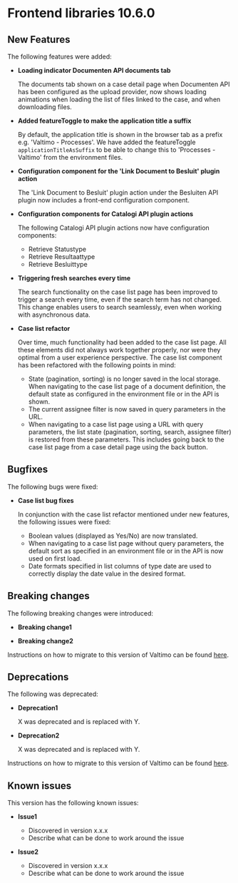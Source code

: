 # Frontend libraries 10.6.0

## New Features

The following features were added:

* **Loading indicator Documenten API documents tab**

  The documents tab shown on a case detail page when Documenten API has been configured as the upload provider, now
  shows loading animations when loading the list of files linked to the case, and when downloading files.

* **Added featureToggle to make the application title a suffix**

  By default, the application title is shown in the browser tab as a prefix e.g. 'Valtimo - Processes'.
  We have added the featureToggle `applicationTitleAsSuffix` to be able to change this to 'Processes - Valtimo' 
  from the environment files.
  
* **Configuration component for the 'Link Document to Besluit' plugin action**

  The 'Link Document to Besluit' plugin action under the Besluiten API plugin now includes a front-end configuration
  component.

* **Configuration components for Catalogi API plugin actions**

  The following Catalogi API plugin actions now have configuration components:
  - Retrieve Statustype
  - Retrieve Resultaattype
  - Retrieve Besluittype

* **Triggering fresh searches every time**

  The search functionality on the case list page has been improved to trigger a search every time, even if the search term has not changed. 
  This change enables users to search seamlessly, even when working with asynchronous data.

* **Case list refactor**

  Over time, much functionality had been added to the case list page. All these elements did not always work
  together properly, nor were they optimal from a user experience perspective. The case list component has been
  refactored with the following points in mind:
  * State (pagination, sorting) is no longer saved in the local storage. When navigating to the case list page
    of a document definition, the default state as configured in the environment file or in the API is shown.
  * The current assignee filter is now saved in query parameters in the URL.
  * When navigating to a case list page using a URL with query parameters, the list state (pagination, sorting, search,
    assignee filter) is restored from these parameters. This includes going back to the case list page from a case
    detail page using the back button.

## Bugfixes

The following bugs were fixed:

* **Case list bug fixes**

  In conjunction with the case list refactor mentioned under new features, the following issues were fixed:
  * Boolean values (displayed as Yes/No) are now translated.
  * When navigating to a case list page without query parameters, the default sort as specified in an environment file
    or in the API is now used on first load.
  * Date formats specified in list columns of type date are used to correctly display the date value in the desired
    format.

## Breaking changes

The following breaking changes were introduced:

* **Breaking change1**

* **Breaking change2**

Instructions on how to migrate to this version of Valtimo can be found [here](migration.md).

## Deprecations

The following was deprecated:

* **Deprecation1**

  X was deprecated and is replaced with Y.
* **Deprecation2**

  X was deprecated and is replaced with Y.

Instructions on how to migrate to this version of Valtimo can be found [here](migration.md).

## Known issues

This version has the following known issues:

* **Issue1**
    * Discovered in version x.x.x
    * Describe what can be done to work around the issue

* **Issue2**
    * Discovered in version x.x.x
    * Describe what can be done to work around the issue
